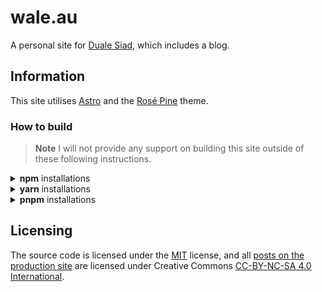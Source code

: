 # wale.au
A personal site for [Duale Siad](https://wale.au), which includes a blog.

## Information
This site utilises [Astro](https://astro.build) and the [Rosé Pine](https://rosepinetheme.com/) theme.

### How to build
> **Note**
> I will not provide any support on building this site outside of these following instructions.

<details>
<summary><strong>npm</strong> installations</summary>
<br>
<pre><code>
npm install
npm run dev # To serve the development site
npm run preview # To serve the 'preview'
npm run build # To build the site, resulting files are in the dist/ folder.
</pre></code>
</details>

<details>
<summary><strong>yarn</strong> installations</summary>
<br>
<pre><code>
yarn install
yarn dev # To serve the development site
yarn preview # To serve the 'preview'
yarn build # To build the site, resulting files are in the dist/ folder.
</pre></code>
</details>

<details>
<summary><strong>pnpm</strong> installations</summary>
<br>
<pre><code>
pnpm install
pnpm run dev # To serve the development site
pnpm run preview # To serve the 'preview'
pnpm run build # To build the site, resulting files are in the dist/ folder.
</pre></code>
</details>

## Licensing
The source code is licensed under the [MIT](https://github.com/wale/site/blob/main/LICENSE) license, and all [posts on the production site](https://wale.au/blog/) are licensed under Creative Commons [CC-BY-NC-SA 4.0 International](https://creativecommons.org/licenses/by-nc-sa/4.0/).